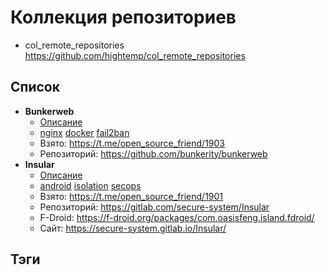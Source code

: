 # Коллекция репозиториев

- col_remote_repositories https://github.com/hightemp/col_remote_repositories

## Список

- **Bunkerweb** 
  - [Описание](docs/bunkerweb.md)
  - [nginx](#) [docker](#) [fail2ban](#)
  - Взято: https://t.me/open_source_friend/1903
  - Репозиторий: https://github.com/bunkerity/bunkerweb
- **Insular** 
  - [Описание](docs/Insular.md)
  - [android](#) [isolation](#) [secops](#) 
  - Взято: https://t.me/open_source_friend/1901
  - Репозиторий: https://gitlab.com/secure-system/Insular
  - F-Droid: https://f-droid.org/packages/com.oasisfeng.island.fdroid/
  - Сайт: https://secure-system.gitlab.io/Insular/

## Тэги

